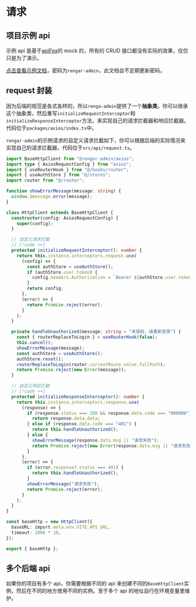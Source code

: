 # 请求

## 项目示例 api

示例 api 是基于[apiFpx](https://apifox.com/)的 mock 的，所有的 CRUD 接口都没有实际的效果，仅仅只是为了演示。

[点击查看示例文档](https://apifox.com/apidoc/shared/86037536-a9a1-453b-9bcf-28ff484cc199)，密码为`rengar-admin`，此文档会不定期更新密码。

## request 封装

因为后端的规范是各式各样的，所以`renga-admin`提供了一个**抽象类**，你可以继承这个抽象类，然后重写`initializeRequestInterceptor`和`initializeResponseInterceptor`方法，来实现自己的请求拦截器和响应拦截器。代码位于`packages/axios/index.ts`中。

`rengar-admin`的示例请求的自定义请求拦截如下，你可以根据后端的实际情况来实现自己的请求拦截器，代码位于`src/api/request.ts`。

```ts
import BaseHttpClient from "@rengar-admin/axios";
import type { AxiosRequestConfig } from "axios";
import { useRouterHook } from "@/hooks/router";
import { useAuthStore } from "@/stores";
import router from "@/router";

function showErrorMessage(message: string) {
  window.$message.error(message);
}

class HttpClient extends BaseHttpClient {
  constructor(config: AxiosRequestConfig) {
    super(config);
  }

  // 自定义请求拦截
  // [!code ++]
  protected initializeRequestInterceptor(): number {
    return this.instance.interceptors.request.use(
      (config) => {
        const authStore = useAuthStore();
        if (authStore.user.token) {
          config.headers.Authorization = `Bearer ${authStore.user.token}`;
        }
        return config;
      },
      (error) => {
        return Promise.reject(error);
      }
    );
  }

  private handleUnauthorized(message: string = "未授权，请重新登录") {
    const { routerReplaceToLogin } = useRouterHook(false);
    this.cancel();
    showErrorMessage(message);
    const authStore = useAuthStore();
    authStore.reset();
    routerReplaceToLogin(router.currentRoute.value.fullPath);
    return Promise.reject(new Error(message));
  }

  // 自定义响应拦截
  // [!code ++]
  protected initializeResponseInterceptor(): number {
    return this.instance.interceptors.response.use(
      (response) => {
        if (response.status === 200 && response.data.code === "000000") {
          return response.data.data;
        } else if (response.data.code === "401") {
          return this.handleUnauthorized();
        } else {
          showErrorMessage(response.data.msg || "请求失败");
          return Promise.reject(new Error(response.data.msg || "请求失败"));
        }
      },
      (error) => {
        if (error.response?.status === 401) {
          return this.handleUnauthorized();
        }
        showErrorMessage("请求失败");
        return Promise.reject(error);
      }
    );
  }
}

const baseHttp = new HttpClient({
  baseURL: import.meta.env.VITE_API_URL,
  timeout: 1000 * 10,
});

export { baseHttp };
```

## 多个后端 api

如果你的项目有多个 api，你需要根据不同的 api 来创建不同的`BaseHttpClient`实例，然后在不同的地方使用不同的实例。至于多个 api 的地址自行在环境变量里维护。
